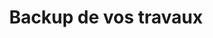 ---
title        : "Backup de vos travaux"
category     : "sauvegarde"
order        : 2
description  : "Vous nous confiez vos sauvegardes afin de les déporter sur un site distant et ainsi créer votre propre infrastructure cloud."
thumbnail    : "/img/services/backup1.png"
header_bg    : ""
card_color   : "uk-card-gray"

---